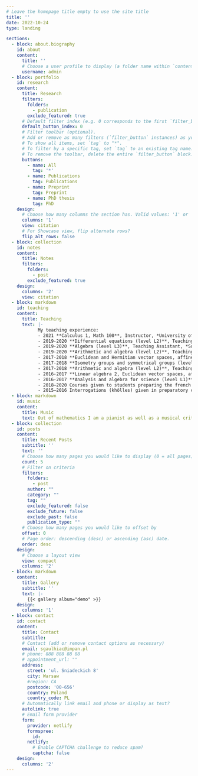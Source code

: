 ```yaml
---
# Leave the homepage title empty to use the site title
title: ''
date: 2022-10-24
type: landing

sections:
  - block: about.biography
    id: about
    content:
      title: ''
      # Choose a user profile to display (a folder name within `content/authors/`)
      username: admin
  - block: portfolio
    id: research
    content:
      title: Research
      filters:
        folders:
          - publication
        exclude_featured: true
      # Default filter index (e.g. 0 corresponds to the first `filter_button` instance below).
      default_button_index: 0
      # Filter toolbar (optional).
      # Add or remove as many filters (`filter_button` instances) as you like.
      # To show all items, set `tag` to "*".
      # To filter by a specific tag, set `tag` to an existing tag name.
      # To remove the toolbar, delete the entire `filter_button` block.
      buttons:
        - name: All
          tag: '*'
        - name: Publications
          tag: Publications
        - name: Preprint
          tag: Preprint
        - name: PhD thesis
          tag: PhD
    design:
      # Choose how many columns the section has. Valid values: '1' or '2'.
      columns: '1'
      view: citation
      # For Showcase view, flip alternate rows?
      flip_alt_rows: false
  - block: collection
    id: notes
    content:
      title: Notes
      filters:
        folders:
          - post
        exclude_featured: true
    design:
      columns: '2'
      view: citation
  - block: markdown
    id: teaching
    content:
      title: Teaching
      text: |-
            My teaching experience:
            - 2021 **Calculus 1, Math 100**, Instructor, *University of Alberta*
            - 2019-2020 **Differential equations (level L2)**, Teaching Assistant, *Sorbonne Université*
            - 2019-2020 **Algebra (level L3)**, Teaching Assistant, *Sorbonne Université*
            - 2019-2020 **Arithmetic and algebra (level L2)**, Teaching Assistant, *Sorbonne Université*
            - 2017-2018 **Euclidean and Hermitian vector spaces, affine isometries (level L2)**, Teaching Assistant, *Sorbonne Université*
            - 2017-2018 **Isometry groups and symmetrical groups (level L2)**, Teaching Assistant, *Sorbonne Université*
            - 2017-2018 **Arithmetic and algebra (level L2)**, Teaching Assistant, *Sorbonne Université*
            - 2016-2017 **Linear algebra 2, Euclidean vector spaces, affine isometries (level L2)**, Teaching Assistant, *Sorbonne Université*
            - 2016-2017 **Analysis and algebra for science (level L1)**, Teaching Assistant, *Sorbonne Université*
            - 2018–2020 Courses given to students preparing the french Agrégation Externe de Mathématiques (highest teaching competitive exam).
            - 2015–2016 Interrogations (khôlles) given in preparatory classes MPSI in Lycée Louis-le-Grand (Paris).        
  - block: markdown
    id: music
    content:
      title: Music
      text: Out of mathematics I am a pianist as well as a musical critic in classical music for [Bachtrack](https://bachtrack.com/), specialized in piano and chamber music, but also covering orchestra. I wrote numerous reviews of concerts, as well as some interviews of musicians or program of concerts. Here is [my page](https://bachtrack.com/fr_FR/22/270/list-published/20748) on Bachtrack. I was several times part of the Press Jury for the International Competition for Outstanding Piano Amateurs.
  - block: collection
    id: posts
    content:
      title: Recent Posts
      subtitle: ''
      text: ''
      # Choose how many pages you would like to display (0 = all pages)
      count: 5
      # Filter on criteria
      filters:
        folders:
          - post
        author: ""
        category: ""
        tag: ""
        exclude_featured: false
        exclude_future: false
        exclude_past: false
        publication_type: ""
      # Choose how many pages you would like to offset by
      offset: 0
      # Page order: descending (desc) or ascending (asc) date.
      order: desc
    design:
      # Choose a layout view
      view: compact
      columns: '2'
  - block: markdown
    content:
      title: Gallery
      subtitle: ''
      text: |-
        {{< gallery album="demo" >}}
    design:
      columns: '1'
  - block: contact
    id: contact
    content:
      title: Contact
      subtitle:
      # Contact (add or remove contact options as necessary)
      email: sgaulhiac@impan.pl
      # phone: 888 888 88 88
      # appointment_url: ""
      address:
        street: 'ul. Sniadeckich 8'
        city: Warsaw
        #region: CA
        postcode: '00-656'
        country: Poland
        country_code: PL
      # Automatically link email and phone or display as text?
      autolink: true
      # Email form provider
      form:
        provider: netlify
        formspree:
          id:
        netlify:
          # Enable CAPTCHA challenge to reduce spam?
          captcha: false
    design:
      columns: '2'
---
```


